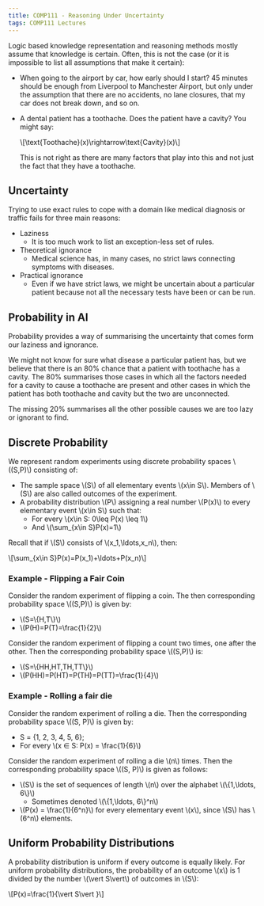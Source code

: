 ```yaml
---
title: COMP111 - Reasoning Under Uncertainty
tags: COMP111 Lectures
---
```

Logic based knowledge representation and reasoning methods mostly assume that knowledge is certain. Often, this is not the case (or it is impossible to list all assumptions that make it certain):

* When going to the airport by car, how early should I start? 45 minutes should be enough from Liverpool to Manchester Airport, but only under the assumption that there are no accidents, no lane closures, that my car does not break down, and so on.
* A dental patient has a toothache. Does the patient have a cavity? You might say:

	&#92;[\text{Toothache}(x)\rightarrow\text{Cavity}(x)&#92;]

	This is not right as there are many factors that play into this and not just the fact that they have a toothache.
	
## Uncertainty
Trying to use exact rules to cope with a domain like medical diagnosis or traffic fails for three main reasons:

* Laziness
	* It is too much work to list an exception-less set of rules.
* Theoretical ignorance
	* Medical science has, in many cases, no strict laws connecting symptoms with diseases.
* Practical ignorance
	* Even if we have strict laws, we might be uncertain about a particular patient because not all the necessary tests have been or can be run.
	
## Probability in AI

Probability provides a way of summarising the uncertainty that comes form our laziness and ignorance.

We might not know for sure what disease a particular patient has, but we believe that there is an 80% chance that a patient with toothache has a cavity. The 80% summarises those cases in which all the factors needed for a cavity to cause a toothache are present and other cases in which the patient has both toothache and cavity but the two are unconnected.

The missing 20% summarises all the other possible causes we are too lazy or ignorant to find.

## Discrete Probability
We represent random experiments using discrete probability spaces &#92;((S,P)&#92;) consisting of:

* The sample space &#92;(S&#92;) of all elementary events &#92;(x\in S&#92;). Members of &#92;(S&#92;) are also called outcomes of the experiment.
* A probability distribution &#92;(P&#92;) assigning a real number &#92;(P(x)&#92;) to every elementary event &#92;(x\in S&#92;) such that:
	* For every &#92;(x\in S: 0\leq P(x) \leq 1&#92;)
	* And &#92;(\sum&#95;{x\in S}P(x)=1&#92;)
	
Recall that if &#92;(S&#92;) consists of &#92;(x&#95;1,\ldots,x&#95;n&#92;), then:

&#92;[\sum&#95;{x\in S}P(x)=P(x&#95;1)+\ldots+P(x&#95;n)&#92;]

### Example - Flipping a Fair Coin
Consider the random experiment of flipping a coin. The then corresponding probability space &#92;((S,P)&#92;) is given by:

* &#92;(S=&#92;{H,T&#92;}&#92;)
* &#92;(P(H)=P(T)=\frac{1}{2}&#92;)

Consider the random experiment of flipping a count two times, one after the other. Then the corresponding probability space &#92;((S,P)&#92;) is:

* &#92;(S=&#92;{HH,HT,TH,TT&#92;}&#92;)
* &#92;(P(HH)=P(HT)=P(TH)=P(TT)=\frac{1}{4}&#92;)

### Example - Rolling a fair die
Consider the random experiment of rolling a die. Then the corresponding probability space &#92;((S, P)&#92;) is given by:

* S = {1, 2, 3, 4, 5, 6};
* For every &#92;(x ∈ S: P(x) = \frac{1}{6}&#92;)

Consider the random experiment of rolling a die &#92;(n&#92;) times. Then the corresponding probability space &#92;((S, P)&#92;) is given as follows:

* &#92;(S&#92;) is the set of sequences of length &#92;(n&#92;) over the alphabet &#92;(&#92;{1,\ldots, 6&#92;}&#92;)
	* Sometimes denoted &#92;(&#92;{1,\ldots, 6&#92;}^n&#92;)
* &#92;(P(x) = \frac{1}{6^n}&#92;) for every elementary event &#92;(x&#92;), since &#92;(S&#92;) has &#92;(6^n&#92;) elements.

## Uniform Probability Distributions
A probability distribution is uniform if every outcome is equally likely. For uniform probability distributions, the probability of an outcome &#92;(x&#92;) is 1 divided by the number &#92;(\vert S\vert&#92;) of outcomes in &#92;(S&#92;):

&#92;[P(x)=\frac{1}{\vert S\vert }&#92;]
